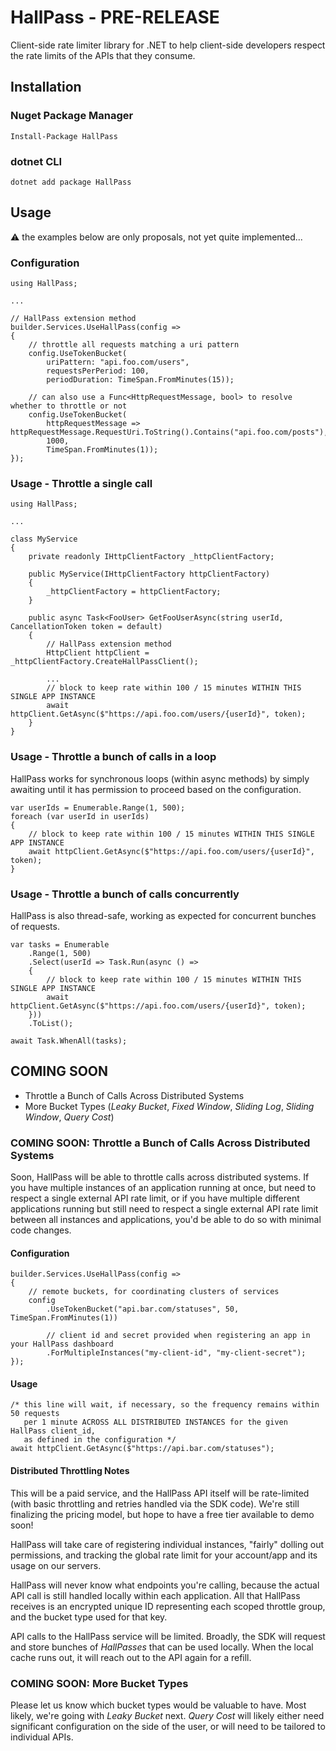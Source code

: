 # HallPass - PRE-RELEASE

Client-side rate limiter library for .NET to help client-side developers respect the rate limits of the APIs that they consume.

## Installation

### Nuget Package Manager

```
Install-Package HallPass
```

### dotnet CLI

```
dotnet add package HallPass
```

## Usage

:warning: the examples below are only proposals, not yet quite implemented...

### Configuration

```
using HallPass;

...

// HallPass extension method
builder.Services.UseHallPass(config =>
{
    // throttle all requests matching a uri pattern
    config.UseTokenBucket(
        uriPattern: "api.foo.com/users",
        requestsPerPeriod: 100,
        periodDuration: TimeSpan.FromMinutes(15));

    // can also use a Func<HttpRequestMessage, bool> to resolve whether to throttle or not
    config.UseTokenBucket(
        httpRequestMessage => httpRequestMessage.RequestUri.ToString().Contains("api.foo.com/posts"),
        1000,
        TimeSpan.FromMinutes(1));
});
```

### Usage - Throttle a single call

```
using HallPass;

...

class MyService
{
    private readonly IHttpClientFactory _httpClientFactory;

    public MyService(IHttpClientFactory httpClientFactory)
    {
        _httpClientFactory = httpClientFactory;
    }

    public async Task<FooUser> GetFooUserAsync(string userId, CancellationToken token = default)
    {
        // HallPass extension method
        HttpClient httpClient = _httpClientFactory.CreateHallPassClient();

        ...
        // block to keep rate within 100 / 15 minutes WITHIN THIS SINGLE APP INSTANCE
        await httpClient.GetAsync($"https://api.foo.com/users/{userId}", token);
    }
}
```

### Usage - Throttle a bunch of calls in a loop

HallPass works for synchronous loops (within async methods) by simply awaiting until it has permission to proceed based on the configuration.

```
var userIds = Enumerable.Range(1, 500);
foreach (var userId in userIds)
{
    // block to keep rate within 100 / 15 minutes WITHIN THIS SINGLE APP INSTANCE
    await httpClient.GetAsync($"https://api.foo.com/users/{userId}", token);
}
```

### Usage - Throttle a bunch of calls concurrently

HallPass is also thread-safe, working as expected for concurrent bunches of requests.

```
var tasks = Enumerable
    .Range(1, 500)
    .Select(userId => Task.Run(async () =>
    {
        // block to keep rate within 100 / 15 minutes WITHIN THIS SINGLE APP INSTANCE
        await httpClient.GetAsync($"https://api.foo.com/users/{userId}", token);
    }))
    .ToList();

await Task.WhenAll(tasks);
```

## COMING SOON

- Throttle a Bunch of Calls Across Distributed Systems
- More Bucket Types (_Leaky Bucket_, _Fixed Window_, _Sliding Log_, _Sliding Window_, _Query Cost_)

### COMING SOON: Throttle a Bunch of Calls Across Distributed Systems

Soon, HallPass will be able to throttle calls across distributed systems. If you have multiple instances of an application running at once, but need to respect a single external API rate limit, or if you have multiple different applications running but still need to respect a single external API rate limit between all instances and applications, you'd be able to do so with minimal code changes.

#### Configuration

```
builder.Services.UseHallPass(config =>
{
    // remote buckets, for coordinating clusters of services
    config
        .UseTokenBucket("api.bar.com/statuses", 50, TimeSpan.FromMinutes(1))

        // client id and secret provided when registering an app in your HallPass dashboard
        .ForMultipleInstances("my-client-id", "my-client-secret");
});
```

#### Usage

```
/* this line will wait, if necessary, so the frequency remains within 50 requests
   per 1 minute ACROSS ALL DISTRIBUTED INSTANCES for the given HallPass client_id,
   as defined in the configuration */
await httpClient.GetAsync($"https://api.bar.com/statuses");
```

#### Distributed Throttling Notes

This will be a paid service, and the HallPass API itself will be rate-limited (with basic throttling and retries handled via the SDK code). We're still finalizing the pricing model, but hope to have a free tier available to demo soon!

HallPass will take care of registering individual instances, "fairly" dolling out permissions, and tracking the global rate limit for your account/app and its usage on our servers.

HallPass will never know what endpoints you're calling, because the actual API call is still handled locally within each application. All that HallPass receives is an encrypted unique ID representing each scoped throttle group, and the bucket type used for that key.

API calls to the HallPass service will be limited. Broadly, the SDK will request and store bunches of _HallPasses_ that can be used locally. When the local cache runs out, it will reach out to the API again for a refill.

### COMING SOON: More Bucket Types

Please let us know which bucket types would be valuable to have. Most likely, we're going with _Leaky Bucket_ next. _Query Cost_ will likely either need significant configuration on the side of the user, or will need to be tailored to individual APIs.
